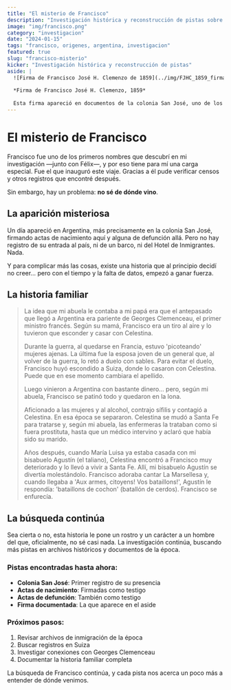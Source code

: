 ```yaml
---
title: "El misterio de Francisco"
description: "Investigación histórica y reconstrucción de pistas sobre los orígenes de Francisco Clemenzo"
image: "img/francisco.png"
category: "investigacion"
date: "2024-01-15"
tags: "francisco, origenes, argentina, investigacion"
featured: true
slug: "francisco-misterio"
kicker: "Investigación histórica y reconstrucción de pistas"
aside: |
  ![Firma de Francisco José H. Clemenzo de 1859](../img/FJHC_1859_firma.png)
  
  *Firma de Francisco José H. Clemenzo, 1859*
  
  Esta firma apareció en documentos de la colonia San José, uno de los primeros registros que confirmaron su presencia en Argentina.
---
```


# El misterio de Francisco

Francisco fue uno de los primeros nombres que descubrí en mi investigación —junto con Félix—, y por eso tiene para mí una carga especial. Fue el que inauguró este viaje. Gracias a él pude verificar censos y otros registros que encontré después.

Sin embargo, hay un problema: **no sé de dónde vino**.

## La aparición misteriosa

Un día apareció en Argentina, más precisamente en la colonia San José, firmando actas de nacimiento aquí y alguna de defunción allá. Pero no hay registro de su entrada al país, ni de un barco, ni del Hotel de Inmigrantes. Nada.

Y para complicar más las cosas, existe una historia que al principio decidí no creer… pero con el tiempo y la falta de datos, empezó a ganar fuerza.

## La historia familiar

> La idea que mi abuela le contaba a mi papá era que el antepasado que llegó a Argentina era pariente de Georges Clemenceau, el primer ministro francés. Según su mamá, Francisco era un tiro al aire y lo tuvieron que esconder y casar con Celestina.
> 
> Durante la guerra, al quedarse en Francia, estuvo 'picoteando' mujeres ajenas. La última fue la esposa joven de un general que, al volver de la guerra, lo retó a duelo con sables. Para evitar el duelo, Francisco huyó escondido a Suiza, donde lo casaron con Celestina. Puede que en ese momento cambiara el apellido.
> 
> Luego vinieron a Argentina con bastante dinero… pero, según mi abuela, Francisco se patinó todo y quedaron en la lona.
> 
> Aficionado a las mujeres y al alcohol, contrajo sífilis y contagió a Celestina. En esa época se separaron. Celestina se mudó a Santa Fe para tratarse y, según mi abuela, las enfermeras la trataban como si fuera prostituta, hasta que un médico intervino y aclaró que había sido su marido.
> 
> Años después, cuando María Luisa ya estaba casada con mi bisabuelo Agustín (el taliano), Celestina encontró a Francisco muy deteriorado y lo llevó a vivir a Santa Fe. Allí, mi bisabuelo Agustín se divertía molestándolo. Francisco adoraba cantar La Marsellesa y, cuando llegaba a 'Aux armes, citoyens! Vos bataillons!', Agustín le respondía: 'bataillons de cochon' (batallón de cerdos). Francisco se enfurecía.

## La búsqueda continúa

Sea cierta o no, esta historia le pone un rostro y un carácter a un hombre del que, oficialmente, no sé casi nada. La investigación continúa, buscando más pistas en archivos históricos y documentos de la época.

### Pistas encontradas hasta ahora:

- **Colonia San José**: Primer registro de su presencia
- **Actas de nacimiento**: Firmadas como testigo
- **Actas de defunción**: También como testigo
- **Firma documentada**: La que aparece en el aside

### Próximos pasos:

1. Revisar archivos de inmigración de la época
2. Buscar registros en Suiza
3. Investigar conexiones con Georges Clemenceau
4. Documentar la historia familiar completa

La búsqueda de Francisco continúa, y cada pista nos acerca un poco más a entender de dónde venimos.
